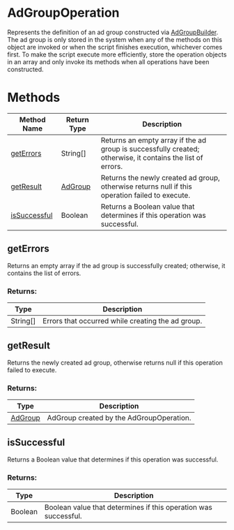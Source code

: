 # AdGroupOperation
Represents the definition of an ad group constructed via [AdGroupBuilder](./AdGroupBuilder). The ad group is only stored in the system when any of the methods on this object are invoked or when the script finishes execution, whichever comes first. To make the script execute more efficiently, store the operation objects in an array and only invoke its methods when all operations have been constructed.

# Methods
|Method Name|Return Type|Description|
|-|-|-
[getErrors](#geterrors)|String[]|Returns an empty array if the ad group is successfully created; otherwise, it contains the list of errors.
[getResult](#getresult)|[AdGroup](./AdGroup)|Returns the newly created ad group, otherwise returns null if this operation failed to execute.
[isSuccessful](#issuccessful)|Boolean|Returns a Boolean value that determines if this operation was successful.

## <a name="geterrors"></a>getErrors
Returns an empty array if the ad group is successfully created; otherwise, it contains the list of errors.

### Returns:
|Type|Description|
|-|-
String[]|Errors that occurred while creating the ad group.

## <a name="getresult"></a>getResult
Returns the newly created ad group, otherwise returns null if this operation failed to execute.

### Returns:
|Type|Description|
|-|-
[AdGroup](./AdGroup)|AdGroup created by the AdGroupOperation.

## <a name="issuccessful"></a>isSuccessful
Returns a Boolean value that determines if this operation was successful.

### Returns:
|Type|Description|
|-|-
Boolean|Boolean value that determines if this operation was successful.

